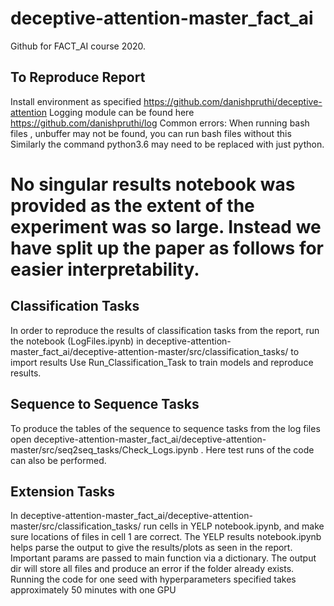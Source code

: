 # deceptive-attention-master_fact_ai

Github for FACT_AI course 2020.

## To Reproduce Report

Install environment as specified https://github.com/danishpruthi/deceptive-attention
Logging module can be found here https://github.com/danishpruthi/log
Common errors:
When running bash files , unbuffer may not be found, you can run bash files without this
Similarly the command python3.6 may need to be replaced with just python.
# No singular results notebook was provided as the extent of the experiment was so large. Instead we have split up the paper as follows for easier interpretability.

## Classification Tasks
In order to reproduce the results of classification tasks from the report, run the notebook (LogFiles.ipynb) in deceptive-attention-master_fact_ai/deceptive-attention-master/src/classification_tasks/ to import results
Use Run_Classification_Task to train models and reproduce results.

## Sequence to Sequence Tasks
To produce the tables of the sequence to sequence tasks from the log files open deceptive-attention-master_fact_ai/deceptive-attention-master/src/seq2seq_tasks/Check_Logs.ipynb . Here test runs of the code can also be performed.

## Extension Tasks
In deceptive-attention-master_fact_ai/deceptive-attention-master/src/classification_tasks/ run cells in YELP notebook.ipynb, and make sure locations of files in cell 1 are correct. The YELP results notebook.ipynb helps parse the output to give the results/plots as seen in the report.
Important params are passed to main function via a dictionary. 
The output dir will store all files and produce an error if the folder already exists.
Running the code for one seed with hyperparameters specified takes approximately 50 minutes with one GPU
